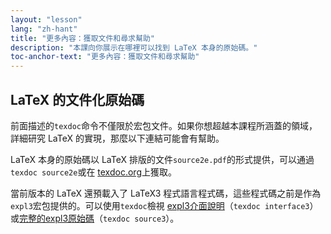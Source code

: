 ```yaml
---
layout: "lesson"
lang: "zh-hant"
title: "更多內容：獲取文件和尋求幫助"
description: "本課向你展示在哪裡可以找到 LaTeX 本身的原始碼。"
toc-anchor-text: "更多內容：獲取文件和尋求幫助"
---
```



## LaTeX 的文件化原始碼

前面描述的`texdoc`命令不僅限於宏包文件。如果你想超越本課程所涵蓋的領域，詳細研究 LaTeX 的實現，那麼以下連結可能會有幫助。

LaTeX 本身的原始碼以 LaTeX 排版的文件`source2e.pdf`的形式提供，可以通過`texdoc source2e`或在 [texdoc.org](https://texdoc.org/pkg/source2e)上獲取。

當前版本的 LaTeX 還預載入了 LaTeX3 程式語言程式碼，這些程式碼之前是作為`expl3`宏包提供的。可以使用`texdoc`檢視 [expl3介面說明](https://texdoc.org/pkg/interface3)（`texdoc interface3`）或[完整的expl3原始碼](https://texdoc.org/pkg/source3)（`texdoc source3`）。





